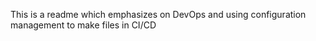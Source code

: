 This is a readme which emphasizes on DevOps and using configuration management to make files in CI/CD
